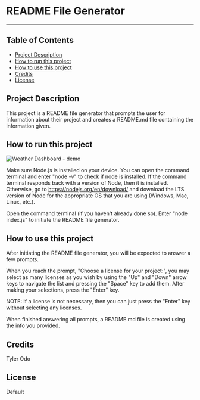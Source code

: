
# README File Generator

___

## Table of Contents

* [Project Description](#project-description)
* [How to run this project](#how-to-run-this-project)
* [How to use this project](#how-to-use-this-project)
* [Credits](#credits)
* [License](#license)

## Project Description

This project is a README file generator that prompts the user for information about their project and creates a README.md file containing the information given.

## How to run this project

![Weather Dashboard - demo](<assets/images/weather dashboard - demo.png>)

Make sure Node.js is installed on your device. You can open the command terminal and enter "node -v" to check if node is installed. If the command terminal responds back with a version of Node, then it is installed. Otherwise, go to https://nodejs.org/en/download/ and download the LTS version of Node for the appropriate OS that you are using (Windows, Mac, Linux, etc.).

Open the command terminal (if you haven't already done so). Enter "node index.js" to initiate the README file generator.

## How to use this project

After initiating the README file generator, you will be expected to answer a few prompts.

When you reach the prompt, "Choose a license for your project:", you may select as many licenses as you wish by using the "Up" and "Down" arrow keys to navigate the list and pressing the "Space" key to add them. After making your selections, press the "Enter" key.

NOTE: If a license is not necessary, then you can just press the "Enter" key without selecting any licenses.

When finished answering all prompts, a README.md file is created using the info you provided.

## Credits

Tyler Odo

## License

Default